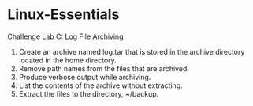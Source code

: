 # Linux-Essentials
Challenge Lab C: Log File Archiving
1.	Create an archive named log.tar that is stored in the archive directory located in the home directory.
2.	Remove path names from the files that are archived.
3.	Produce verbose output while archiving.
4.	List the contents of the archive without extracting.
5.	Extract the files to the directory, ~/backup.
